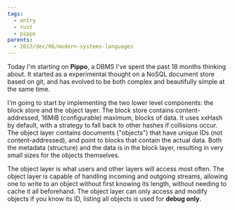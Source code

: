 ```yaml
---
tags:
  - entry
  - rust
  - pippo
parents:
  - 2013/dec/06/modern-systems-languages
---
```


Today I'm starting on **Pippo**, a DBMS I've spent the past 18 months thinking about. It started as a experimental thought on a NoSQL document store based on git, and has evolved to be both complex and beautifully simple at the same time.

I'm going to start by implementing the two lower level components: the block store and the object layer. The block store contains content-addressed, 16MiB (configurable) maximum, blocks of data. It uses xxHash by default, with a strategy to fall back to other hashes if collisions occur. The object layer contains documents ("objects") that have unique IDs (not content-addressed), and point to blocks that contain the actual data. Both the metadata (structure) and the data is in the block layer, resulting in very small sizes for the objects themselves.

The object layer is what users and other layers will access most often. The object layer is capable of handling incoming and outgoing streams, allowing one to write to an object without first knowing its length, without needing to cache it all beforehand. The object layer can only access and modify objects if you know its ID, listing all objects is used for **debug only**.
